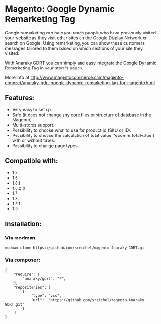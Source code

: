 # Magento: Google Dynamic Remarketing Tag

Google remarketing can help you reach people who have previously visited your website as they visit other sites on the Google Display Network or search on Google. Using remarketing, you can show these customers messages tailored to them based on which sections of your site they visited.

With Anaraky GDRT you can simply and easy integrate the Google Dynamic Remarketing Tag in your store's pages.

More info at http://www.magentocommerce.com/magento-connect/anaraky-gdrt-google-dynamic-remarketing-tag-for-magento.html

## Features:
- Very easy to set up.
- Safe (it does not change any core files or structure of database in the Magento).
- Multi-stores support.
- Possibility to choose what to use for product id (SKU or ID).
- Possibility to choose the calculation of total value ('ecomm_totalvalue') with or without taxes.
- Possibility to change page types.

## Compatible with:
- 1.5
- 1.6
- 1.6.1
- 1.6.2.0
- 1.7
- 1.8
- 1.8.1
- 1.9

## Installation:

### Via modman
```
modman clone https://github.com/sreichel/magento-Anaraky-GDRT.git
```
### Via composer:
```
{
    "require": {
        "anaraky/gdrt": "*",
    },
    "repositories": [
        {
            "type": "vcs",
            "url":  "https://github.com/sreichel/magento-Anaraky-GDRT.git"
        }
    ]
}